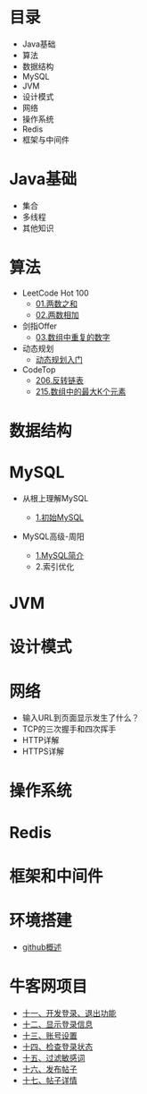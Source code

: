 # 目录

* Java基础
* 算法
* 数据结构
* MySQL
* JVM
* 设计模式
* 网络
* 操作系统
* Redis
* 框架与中间件



# Java基础

* 集合
* 多线程
* 其他知识



# 算法

* LeetCode Hot 100
  * <a href="http://note.youdao.com/noteshare?id=3381962ded61682f2a9919a3b1b0e73d&sub=42566069F45A467A8AE20DC641271007">01.两数之和</a>
  * <a href="http://note.youdao.com/noteshare?id=1c79af763aafbe49e638b6066fab1660&sub=2D38B362B233463789317E98B46D21AE">02.两数相加</a>
* 剑指Offer
  * <a href="http://note.youdao.com/noteshare?id=8ad99d7e00142de221a4f5227558e70a&sub=2846EF7651934C48B209B837CA28F5E9">03.数组中重复的数字</a>
* 动态规划
  * <a href="http://note.youdao.com/noteshare?id=1df0c387bfeace766ee280a946ed0332&sub=714CE03245C24FCBA522D717EA4A1313">动态规划入门</a>
* CodeTop
  * <a href="http://note.youdao.com/noteshare?id=69cf383f7019791c382bf603338313f7&sub=F1B12E94B47B462ABFD242A05285E2CF">206.反转链表</a>
  * <a href="http://note.youdao.com/noteshare?id=156d23d4db7d1ba10c24aec63624a4de&sub=369CEA9AC7204F339A4BE32B6EB746BE">215.数组中的最大K个元素</a>

# 数据结构



# MySQL

* 从根上理解MySQL

  * <a href="http://note.youdao.com/noteshare?id=a9e96a547ecea6bfb67bf02747851384&sub=D9F9ADF9F03B4E58AE81CBD899DDAFA8">1.初始MySQL</a>
* MySQL高级-周阳
  * <a href="http://note.youdao.com/noteshare?id=85c5f1150222102d4efd69e16c79c482&sub=0E06470411F24A93A214341277F8549B">1.MySQL简介</a>
  * 2.索引优化

# JVM



# 设计模式





# 网络

* 输入URL到页面显示发生了什么？
* TCP的三次握手和四次挥手
* HTTP详解
* HTTPS详解



# 操作系统



# Redis



# 框架和中间件



# 环境搭建

* <a href="http://note.youdao.com/noteshare?id=064e964be7b3feb97307026e24015b30&sub=A6357FA4F57349B1A1C1093222FEC5CB">github概述</a>



# 牛客网项目

* <a href="http://note.youdao.com/noteshare?id=ad615dd822b27227f4c49a414e89f281&sub=74D3A9CE3AB644F6ABC0A27289E2F8C3">十一、开发登录、退出功能</a>
* <a href="http://note.youdao.com/noteshare?id=bfb640bfb28aa173f427b1cf61e39349&sub=4134F7E409DF418F8A5B8D67D4C2E245">十二、显示登录信息</a>
* <a href="http://note.youdao.com/noteshare?id=16cd9769b5dc2f9b8516e818c2d0914d&sub=3DD2CA4856484FF59F17947B548CCD94">十三、账号设置</a>
* <a href="http://note.youdao.com/noteshare?id=8625575ff100ce16afe9ce9d5645506c&sub=D0DBAC1F6B1D4774A5AF394791194C95">十四、检查登录状态</a>
* <a href="http://note.youdao.com/noteshare?id=36dd723ef3504b4e9afccc534f0d6a12&sub=CB0FB220CBCE4D03814147188903F86A">十五、过滤敏感词</a>
* <a href="http://note.youdao.com/noteshare?id=adb33b147e5102ab81aa04c461ebe283&sub=B3A7449374E047E9A1D7C471AC894EA5">十六、发布帖子</a>
* <a href="http://note.youdao.com/noteshare?id=b2b416d433a9c37a497f9e9e13f451a0&sub=CE03021F46194B4AA20E9A9E3D6C6969">十七、帖子详情</a>

